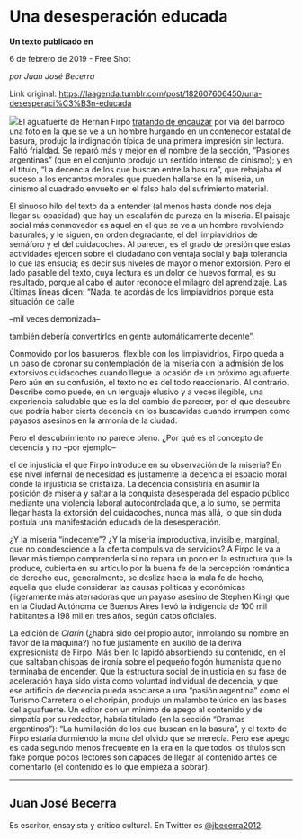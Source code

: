 # Una desesperación educada

**Un texto publicado en**

6 de febrero de 2019 - Free Shot

_por Juan José Becerra_

Link original: https://laagenda.tumblr.com/post/182607606450/una-desesperaci%C3%B3n-educada

![](https://64.media.tumblr.com/a2706a9ce9c90892580b4d6f400920a2/49b0b8c907fc4849-e5/s500x750/a1e09ae78d0786ee8afdbe8ed813dffac0fbe36d.jpg)El aguafuerte de Hernán Firpo  [tratando de encauzar](https://www.clarin.com/opinion/decencia-buscan-basura_0_LOIG4y8tD.html?lang=es%E2%80%9D%20%20target=) por vía
del barroco una foto en la que se ve a un hombre hurgando en un contenedor
estatal de basura, produjo la indignación típica de una primera impresión sin lectura.
Faltó frialdad. Se reparó más y mejor en el nombre de la sección, “Pasiones
argentinas” (que en el conjunto produjo un sentido intenso de cinismo); y en el
título, “La decencia de los que buscan entre la basura”, que rebajaba el suceso
a los encantos morales que pueden hallarse en la miseria, un cinismo al
cuadrado envuelto en el falso halo del sufrimiento material.

El sinuoso hilo del texto da a entender (al menos hasta donde
nos deja llegar su opacidad) que hay un escalafón de pureza en la miseria. El
paisaje social más conmovedor es aquel en el que se ve a un hombre revolviendo
basurales; y le siguen, en orden degradante, el del limpiavidrios de semáforo y
el del cuidacoches. Al parecer, es el grado de presión que estas actividades
ejercen sobre el ciudadano con ventaja social y baja tolerancia lo que las
ensucia; es decir sus niveles de mayor o menor extorsión. Pero el lado pasable
del texto, cuya lectura es un dolor de huevos formal, es su resultado, porque al
cabo el autor reconoce el milagro del aprendizaje. Las últimas líneas dicen: “Nada,
te acordás de los limpiavidrios porque esta situación de calle 

–mil veces
demonizada–

 también debería convertirlos en gente automáticamente decente”. 

Conmovido por los basureros, flexible con los limpiavidrios,
Firpo queda a un paso de coronar su contemplación de la miseria con la admisión
de los extorsivos cuidacoches cuando llegue la ocasión de un próximo aguafuerte.
Pero aún en su confusión, el texto no es del todo reaccionario. Al contrario. Describe
como puede, en un lenguaje elusivo y a veces ilegible, una experiencia
saludable que es la del cambio de parecer, por el que descubre que podría haber
cierta decencia en los buscavidas cuando irrumpen como payasos asesinos en la
armonía de la ciudad. 

Pero el descubrimiento no parece pleno. ¿Por qué es el
concepto de decencia y no –por ejemplo–

 el de injusticia el que Firpo introduce
en su observación de la miseria? En ese nivel infernal de necesidad es
justamente la decencia el espacio moral donde la injusticia se cristaliza. La
decencia consistiría en asumir la posición de miseria y saltar a la conquista
desesperada del espacio público mediante una violencia laboral autocontrolada
que, a lo sumo, se permita llegar hasta la extorsión del cuidacoches, nunca más
allá, lo que sin duda postula una manifestación educada de la desesperación.  

¿Y la miseria “indecente”? ¿Y la miseria improductiva, invisible,
marginal, que no condesciende a la oferta compulsiva de servicios? A Firpo le
va a llevar más tiempo comprenderla si no repara un poco en la estructura que
la produce, cubierta en su artículo por la buena fe de la percepción romántica de
derecho que, generalmente, se desliza hacia la mala fe de hecho, aquella que
elude considerar las causas políticas y económicas (ligeramente más aterradoras
que un payaso asesino de Stephen King) que en la Ciudad Autónoma de Buenos
Aires llevó la indigencia de 100 mil habitantes a 198 mil en tres años, según
datos oficiales.

La edición de *Clarín*
(¿habrá sido del propio autor, inmolando su nombre en favor de la máquina?) no fue
justamente en auxilio de la deriva expresionista de Firpo. Más bien lo lapidó
absorbiendo su contenido, en el que saltaban chispas de ironía sobre el pequeño
fogón humanista que no terminaba de encender. Que la estructura social de injusticia
en su fase de aceleración haya sido vista como voluntad individual de decencia,
y que ese artificio de decencia pueda asociarse a una “pasión argentina” como
el Turismo Carretera o el choripán, produjo un malambo telúrico en las bases
del aguafuerte. Un editor con un mínimo de apego al contenido y de simpatía por
su redactor, habría titulado (en la sección “Dramas argentinos”): “La
humillación de los que buscan en la basura”, y el texto de Firpo estaría
durmiendo la mona del olvido que se merecía. Pero ese apego es cada segundo
menos frecuente en la era en la que todos los títulos son fake porque pocos
lectores son capaces de llegar al contenido antes de comentarlo (el contenido
es lo que empieza a sobrar).  



---

 Juan José Becerra
------------------

 Es escritor, ensayista y crítico cultural. En Twitter es [@jbecerra2012](https://twitter.com/jbecerra2012). 

